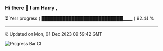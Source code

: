 ### Hi there 👋 I am Harry , 

⏳ Year progress { ███████████████████████████▁▁▁ } 92.44 %

---

⏰ Updated on Mon, 04 Dec 2023 09:59:42 GMT

![Progress Bar CI](https://github.com/duykhang68/duykhang68/workflows/Progress%20Bar%20CI/badge.svg)

